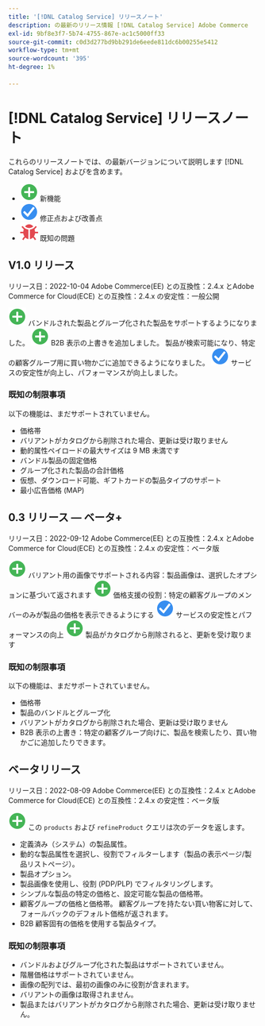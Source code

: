 ```yaml
---
title: '[!DNL Catalog Service] リリースノート'
description: の最新のリリース情報 [!DNL Catalog Service] Adobe Commerce
exl-id: 9bf8e3f7-5b74-4755-867e-ac1c5000ff33
source-git-commit: c0d3d277bd9bb291de6eede811dc6b00255e5412
workflow-type: tm+mt
source-wordcount: '395'
ht-degree: 1%

---
```


# [!DNL Catalog Service] リリースノート

これらのリリースノートでは、の最新バージョンについて説明します [!DNL Catalog Service] およびを含めます。

* ![新規](../assets/new.svg) 新機能
* ![修正点](../assets/fix.svg) 修正点および改善点
* ![バグ](../assets/bug.svg) 既知の問題

## V1.0 リリース

リリース日：2022-10-04 Adobe Commerce(EE) との互換性：2.4.x とAdobe Commerce for Cloud(ECE) との互換性：2.4.x の安定性：一般公開

![新規](../assets/new.svg) バンドルされた製品とグループ化された製品をサポートするようになりました。
![新規](../assets/new.svg) B2B 表示の上書きを追加しました。 製品が検索可能になり、特定の顧客グループ用に買い物かごに追加できるようになりました。
![修正点](../assets/fix.svg) サービスの安定性が向上し、パフォーマンスが向上しました。

### 既知の制限事項

以下の機能は、まだサポートされていません。

* 価格帯
* バリアントがカタログから削除された場合、更新は受け取りません
* 動的属性ペイロードの最大サイズは 9 MB 未満です
* バンドル製品の固定価格
* グループ化された製品の合計価格
* 仮想、ダウンロード可能、ギフトカードの製品タイプのサポート
* 最小広告価格 (MAP)

## 0.3 リリース — ベータ+

リリース日：2022-09-12 Adobe Commerce(EE) との互換性：2.4.x とAdobe Commerce for Cloud(ECE) との互換性：2.4.x の安定性：ベータ版

![新規](../assets/new.svg) バリアント用の画像でサポートされる内容：製品画像は、選択したオプションに基づいて返されます
![新規](../assets/new.svg) 価格支援の役割：特定の顧客グループのメンバーのみが製品の価格を表示できるようにする
![修正点](../assets/fix.svg) サービスの安定性とパフォーマンスの向上
![新規](../assets/new.svg) 製品がカタログから削除されると、更新を受け取ります

### 既知の制限事項

以下の機能は、まだサポートされていません。

* 価格帯
* 製品のバンドルとグループ化
* バリアントがカタログから削除された場合、更新は受け取りません
* B2B 表示の上書き：特定の顧客グループ向けに、製品を検索したり、買い物かごに追加したりできます。

## ベータリリース

リリース日：2022-08-09 Adobe Commerce(EE) との互換性：2.4.x とAdobe Commerce for Cloud(ECE) との互換性：2.4.x の安定性：ベータ版

![新規](../assets/new.svg) この `products` および `refineProduct` クエリは次のデータを返します。

* 定義済み（システム）の製品属性。
* 動的な製品属性を選択し、役割でフィルターします（製品の表示ページ/製品リストページ）。
* 製品オプション。
* 製品画像を使用し、役割 (PDP/PLP) でフィルタリングします。
* シンプルな製品の特定の価格と、設定可能な製品の価格帯。
* 顧客グループの価格と価格帯。 顧客グループを持たない買い物客に対して、フォールバックのデフォルト価格が返されます。
* B2B 顧客固有の価格を使用する製品タイプ。

### 既知の制限事項

* バンドルおよびグループ化された製品はサポートされていません。
* 階層価格はサポートされていません。
* 画像の配列では、最初の画像のみに役割が含まれます。
* バリアントの画像は取得されません。
* 製品またはバリアントがカタログから削除された場合、更新は受け取りません。
